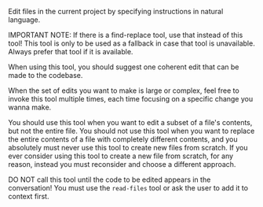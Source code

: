Edit files in the current project by specifying instructions in natural language.

IMPORTANT NOTE: If there is a find-replace tool, use that instead of this tool! This tool is only to be used as a fallback in case that tool is unavailable. Always prefer that tool if it is available.

When using this tool, you should suggest one coherent edit that can be made to the codebase.

When the set of edits you want to make is large or complex, feel free to invoke this tool multiple times, each time focusing on a specific change you wanna make.

You should use this tool when you want to edit a subset of a file's contents, but not the entire file. You should not use this tool when you want to replace the entire contents of a file with completely different contents, and you absolutely must never use this tool to create new files from scratch. If you ever consider using this tool to create a new file from scratch, for any reason, instead you must reconsider and choose a different approach.

DO NOT call this tool until the code to be edited appears in the conversation! You must use the `read-files` tool or ask the user to add it to context first.
